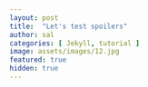 ```yaml
---
layout: post
title:  "Let's test spoilers"
author: sal
categories: [ Jekyll, tutorial ]
image: assets/images/12.jpg
featured: true
hidden: true
---
```


<div class="x-frame video" data-video="http://player.vimeo.com/video/52302939"> </div>
